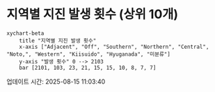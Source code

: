 # 지역별 지진 발생 횟수 (상위 10개)

```mermaid
xychart-beta
    title "지역별 지진 발생 횟수"
    x-axis ["Adjacent", "Off", "Southern", "Northern", "Central", "Noto,", "Western", "Kiisuido", "Hyuganada", "미분류"]
    y-axis "발생 횟수" 0 --> 2103
    bar [2101, 103, 23, 21, 15, 15, 10, 8, 7, 7]
```

업데이트 시간: 2025-08-15 11:03:40
